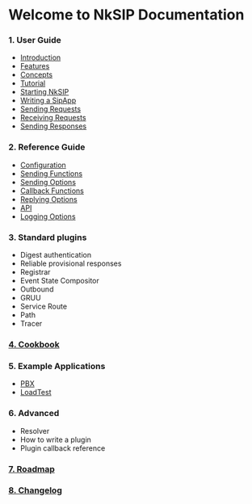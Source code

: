 # Welcome to NkSIP Documentation

### 1. User Guide

* [Introduction](guide/introduction.md)
* [Features](guide/features.md)
* [Concepts](guide/concepts.md)
* [Tutorial](guide/tutorial.md)
* [Starting NkSIP](guide/start_nksip.md)
* [Writing a SipApp](guide/start_a_sipapp.md)
* [Sending Requests](guide/sending_requests.md)
* [Receiving Requests](guide/receiving_requests.md)
* [Sending Responses](guide/sending_responses.md)

### 2. Reference Guide

* [Configuration](reference/configuration.md)
* [Sending Functions](reference/sending_functions.md)
* [Sending Options](reference/sending_options.md)
* [Callback Functions](reference/callback_functions.md)
* [Replying Options](reference/reply_options.md)
* [API](reference/api.md)
* [Logging Options](reference/log.md)

### 3. Standard plugins

* Digest authentication
* Reliable provisional responses
* Registrar
* Event State Compositor
* Outbound
* GRUU
* Service Route
* Path
* Tracer

### [4. Cookbook](cookbook) 

### 5. Example Applications

* [PBX](samples/pbx.md)
* [LoadTest](samples/loadtest.md)


### 6. Advanced

* Resolver
* How to write a plugin
* Plugin callback reference

### [7. Roadmap](roadmap.md) 
### [8. Changelog](changelog.md) 


